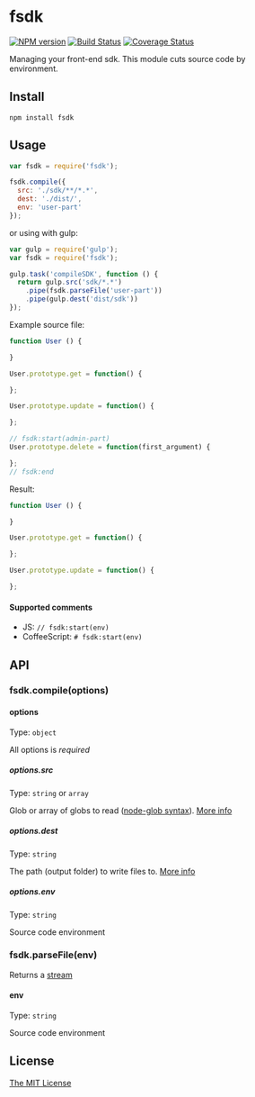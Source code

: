 # fsdk

[![NPM version](https://img.shields.io/npm/v/fsdk.svg)](https://www.npmjs.com/package/fsdk) [![Build Status](https://travis-ci.org/nevech/fsdk.svg?branch=master)](https://travis-ci.org/nevech/fsdk) [![Coverage Status](https://coveralls.io/repos/nevech/fsdk/badge.svg?branch=master&service=github)](https://coveralls.io/github/nevech/fsdk?branch=master)

Managing your front-end sdk. This module cuts source code by environment.

## Install
```
npm install fsdk
```

## Usage

```js
var fsdk = require('fsdk');

fsdk.compile({
  src: './sdk/**/*.*',
  dest: './dist/',
  env: 'user-part'
});
```

or using with gulp:

```js
var gulp = require('gulp');
var fsdk = require('fsdk');

gulp.task('compileSDK', function () {
  return gulp.src('sdk/*.*')
    .pipe(fsdk.parseFile('user-part'))
    .pipe(gulp.dest('dist/sdk'))
});
```

Example source file:

```js
function User () {

}

User.prototype.get = function() {

};

User.prototype.update = function() {

};

// fsdk:start(admin-part)
User.prototype.delete = function(first_argument) {

};
// fsdk:end
```

Result:

```js
function User () {

}

User.prototype.get = function() {

};

User.prototype.update = function() {

};
```

#### Supported comments

- JS: `// fsdk:start(env)`
- CoffeeScript: `# fsdk:start(env)`

## API

### fsdk.compile(options)

#### options
Type: `object`

All options is *required*

##### options.src
Type: `string` or `array`

Glob or array of globs to read ([node-glob syntax](https://github.com/isaacs/node-glob)). [More info](https://github.com/gulpjs/vinyl-fs#srcglobs-opt)

##### options.dest
Type: `string`

The path (output folder) to write files to. [More info](https://github.com/gulpjs/vinyl-fs#destfolder-opt)


##### options.env
Type: `string`

Source code environment

### fsdk.parseFile(env)
Returns a [stream](https://nodejs.org/api/stream.html)

#### env
Type: `string`

Source code environment

## License
[The MIT License](./LICENSE)
